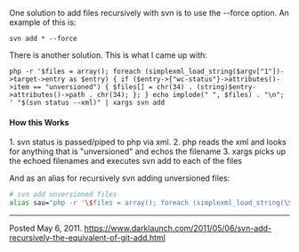 One solution to add files recursively with svn is to use the --force option. An example of this is:

```
svn add * --force
```

There is another solution. This is what I came up with:
```
php -r '$files = array(); foreach (simplexml_load_string($argv["1"])->target->entry as $entry) { if ($entry->{"wc-status"}->attributes()->item == "unversioned") { $files[] = chr(34) . (string)$entry->attributes()->path . chr(34); }; } echo implode(" ", $files) . "\n"; ' "$(svn status --xml)" | xargs svn add
```

<h4>How this Works</h4>
1. svn status is passed/piped to php via xml.
2. php reads the xml and looks for anything that is "unversioned" and echos the filename
3. xargs picks up the echoed filenames and executes svn add to each of the files

And as an alias for recursively svn adding unversioned files:
```sh
# svn add unversioned files
alias sau="php -r '\$files = array(); foreach (simplexml_load_string(\$argv[\"1\"])->target->entry as \$entry) { if (\$entry->{\"wc-status\"}->attributes()->item == \"unversioned\") { \$files[] = chr(34) . (string)\$entry->attributes()->path . chr(34); }; } echo implode(\" \", \$files) . \"\n\"; ' \"\$(svn status --xml)\" | xargs svn add"
```

---


Posted May 6, 2011.
https://www.darklaunch.com/2011/05/06/svn-add-recursively-the-equivalent-of-git-add.html